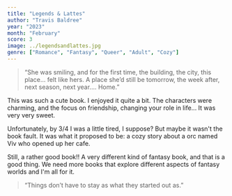```yaml
---
title: "Legends & Lattes"
author: "Travis Baldree"
year: "2023"
month: "February"
score: 3
image: ../legendsandlattes.jpg
genre: ["Romance", "Fantasy", "Queer", "Adult", "Cozy"]
---
```


> “She was smiling, and for the first time, the building, the city, this place… felt like hers. A place she’d still be tomorrow, the week after, next season, next year…. Home.”

This was such a cute book. I enjoyed it quite a bit. The characters were charming, and the focus on friendship, changing your role in life... It was very very sweet.

Unfortunately, by 3/4 I was a little tired, I suppose? But maybe it wasn't the book fault. It was what it proposed to be: a cozy story about a orc named Viv who opened up her cafe.

Still, a rather good book!! A very different kind of fantasy book, and that is a good thing. We need more books that explore different aspects of fantasy worlds and I'm all for it.

> “Things don’t have to stay as what they started out as.”
